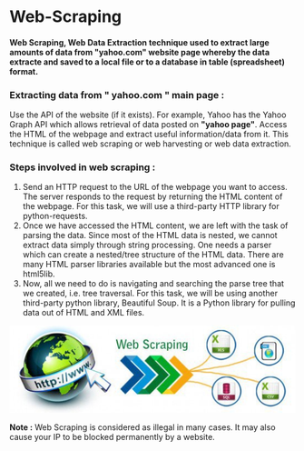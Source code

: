 # Web-Scraping   
                          

#### Web Scraping, Web Data Extraction technique used to extract large amounts of data from "yahoo.com" website page whereby the data extracte and saved to a local file or to a database in table (spreadsheet) format.

### Extracting data from **" yahoo.com "** main page :

Use the API of the website (if it exists). For example, Yahoo has the Yahoo Graph API which allows retrieval of data posted on **"yahoo page"**.
Access the HTML of the webpage and extract useful information/data from it. This technique is called web scraping or web harvesting or web data extraction.

### Steps involved in web scraping :

1. Send an HTTP request to the URL of the webpage you want to access. The server responds to the request by returning the HTML content of the webpage. For this task, we will use a third-party HTTP library for python-requests.
2. Once we have accessed the HTML content, we are left with the task of parsing the data. Since most of the HTML data is nested, we cannot extract data simply through string processing. One needs a parser which can create a nested/tree structure of the HTML data. There are many HTML parser libraries available but the most advanced one is html5lib.
3. Now, all we need to do is navigating and searching the parse tree that we created, i.e. tree traversal. For this task, we will be using another third-party python library, Beautiful Soup. It is a Python library for pulling data out of HTML and XML files.


![alt text](https://github.com/YashikaSharma123/Web-Scraping/blob/master/Img1.png)

**Note :** Web Scraping is considered as illegal in many cases. It may also cause your IP to be blocked permanently by a website.
